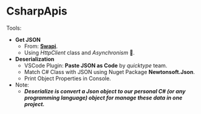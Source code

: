 # CsharpApis
Tools:
* **Get JSON**
    * From: [**Swapi**](https://swapi.py4e.com "swapi.py4e.com").
    * Using _HttpClient_ class and _Asynchronism_ 🔂.
* **Deserialization**
    * VSCode Plugin: **Paste JSON as Code** by _quicktype_ team.
    * Match C# Class with JSON using Nuget Package **Newtonsoft.Json**.
    * Print Object Properties in Console.
* Note:
    * _**Deserialize is convert a Json object to our personal C# (or any programming language) object for manage these data in one project.**_